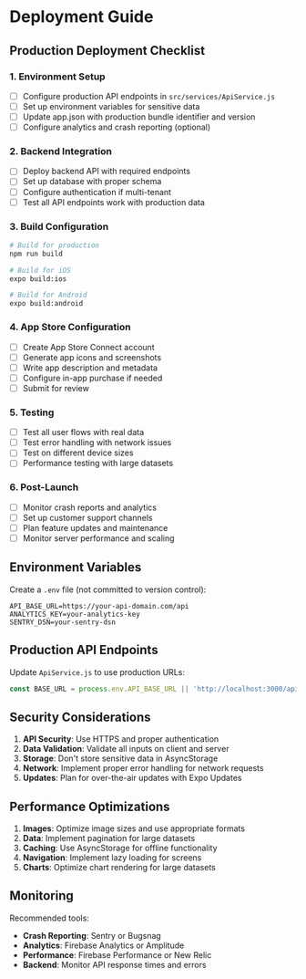 # Deployment Guide

## Production Deployment Checklist

### 1. Environment Setup
- [ ] Configure production API endpoints in `src/services/ApiService.js`
- [ ] Set up environment variables for sensitive data
- [ ] Update app.json with production bundle identifier and version
- [ ] Configure analytics and crash reporting (optional)

### 2. Backend Integration
- [ ] Deploy backend API with required endpoints
- [ ] Set up database with proper schema
- [ ] Configure authentication if multi-tenant
- [ ] Test all API endpoints work with production data

### 3. Build Configuration
```bash
# Build for production
npm run build

# Build for iOS
expo build:ios

# Build for Android
expo build:android
```

### 4. App Store Configuration
- [ ] Create App Store Connect account
- [ ] Generate app icons and screenshots
- [ ] Write app description and metadata
- [ ] Configure in-app purchase if needed
- [ ] Submit for review

### 5. Testing
- [ ] Test all user flows with real data
- [ ] Test error handling with network issues
- [ ] Test on different device sizes
- [ ] Performance testing with large datasets

### 6. Post-Launch
- [ ] Monitor crash reports and analytics
- [ ] Set up customer support channels
- [ ] Plan feature updates and maintenance
- [ ] Monitor server performance and scaling

## Environment Variables

Create a `.env` file (not committed to version control):

```env
API_BASE_URL=https://your-api-domain.com/api
ANALYTICS_KEY=your-analytics-key
SENTRY_DSN=your-sentry-dsn
```

## Production API Endpoints

Update `ApiService.js` to use production URLs:

```javascript
const BASE_URL = process.env.API_BASE_URL || 'http://localhost:3000/api';
```

## Security Considerations

1. **API Security**: Use HTTPS and proper authentication
2. **Data Validation**: Validate all inputs on client and server
3. **Storage**: Don't store sensitive data in AsyncStorage
4. **Network**: Implement proper error handling for network requests
5. **Updates**: Plan for over-the-air updates with Expo Updates

## Performance Optimizations

1. **Images**: Optimize image sizes and use appropriate formats
2. **Data**: Implement pagination for large datasets
3. **Caching**: Use AsyncStorage for offline functionality
4. **Navigation**: Implement lazy loading for screens
5. **Charts**: Optimize chart rendering for large datasets

## Monitoring

Recommended tools:
- **Crash Reporting**: Sentry or Bugsnag
- **Analytics**: Firebase Analytics or Amplitude
- **Performance**: Firebase Performance or New Relic
- **Backend**: Monitor API response times and errors
